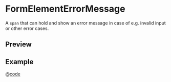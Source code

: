 # FormElementErrorMessage <Badge type="tip" text="since v0.13.0" vertical="top" /> <Badge type="themeable" text="themeable" vertical="top" />
A `span` that can hold and show an error message in case of e.g. invalid input or other error cases.

## Preview
<DynamicComponentDisplay type="FormElementErrorMessage" id="formElementErrorMessage" :invalid="true" description="This is an error message"></DynamicComponentDisplay>

## Example
@[code](@examples/FormElementErrorMessageExample.vue)